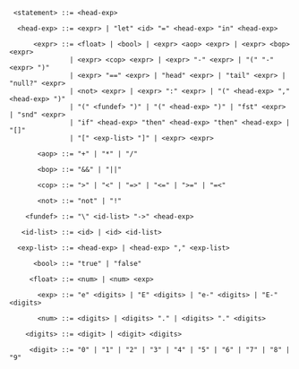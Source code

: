      <statement> ::= <head-exp>

      <head-exp> ::= <expr> | "let" <id> "=" <head-exp> "in" <head-exp>

          <expr> ::= <float> | <bool> | <expr> <aop> <expr> | <expr> <bop> <expr>
                   | <expr> <cop> <expr> | <expr> "-" <expr> | "(" "-" <expr> ")"
                   | <expr> "==" <expr> | "head" <expr> | "tail" <expr> | "null?" <expr>
                   | <not> <expr> | <expr> ":" <expr> | "(" <head-exp> "," <head-exp> ")"
                   | "(" <fundef> ")" | "(" <head-exp> ")" | "fst" <expr> | "snd" <expr>
                   | "if" <head-exp> "then" <head-exp> "then" <head-exp> | "[]"
                   | "[" <exp-list> "]" | <expr> <expr>

           <aop> ::= "+" | "*" | "/"

           <bop> ::= "&&" | "||"

           <cop> ::= ">" | "<" | "=>" | "<=" | ">=" | "=<"

           <not> ::= "not" | "!"

        <fundef> ::= "\" <id-list> "->" <head-exp>

       <id-list> ::= <id> | <id> <id-list>

      <exp-list> ::= <head-exp> | <head-exp> "," <exp-list>

          <bool> ::= "true" | "false"

         <float> ::= <num> | <num> <exp>

           <exp> ::= "e" <digits> | "E" <digits> | "e-" <digits> | "E-" <digits>

           <num> ::= <digits> | <digits> "." | <digits> "." <digits>

        <digits> ::= <digit> | <digit> <digits>

         <digit> ::= "0" | "1" | "2" | "3" | "4" | "5" | "6" | "7" | "8" | "9"
